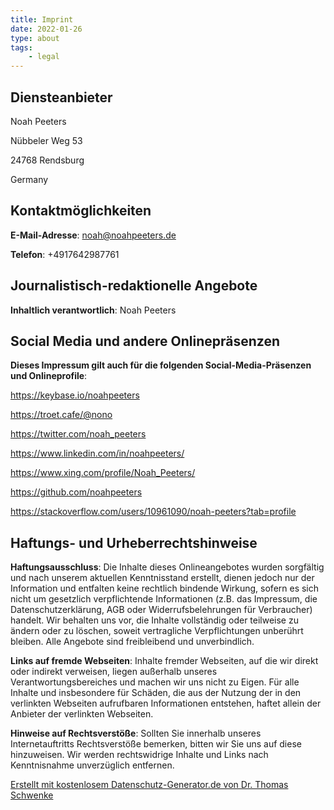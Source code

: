 ```yaml
---
title: Imprint
date: 2022-01-26
type: about
tags:
    - legal
---
```

<h2 id="m46">Diensteanbieter</h2>
<p> Noah Peeters</p>
<p> Nübbeler Weg 53</p>
<p> 24768 Rendsburg</p>
<p> Germany</p>
<h2 id="m56">Kontaktmöglichkeiten</h2><p><strong>E-Mail-Adresse</strong>: <a href="mailto:noah@noahpeeters.de">noah@noahpeeters.de</a></p>
<p><strong>Telefon</strong>: +4917642987761</p>
<ul class="m-elements"></ul><h2 id="m154">Journalistisch-redaktionelle Angebote</h2><p><strong>Inhaltlich verantwortlich</strong>: Noah Peeters</p>
<ul class="m-elements"></ul><h2 id="m172">Social Media und andere Onlinepräsenzen</h2><p><strong>Dieses Impressum gilt auch für die folgenden Social-Media-Präsenzen und Onlineprofile</strong>:</p> <p><a href="https://keybase.io/noahpeeters" target="_blank">https://keybase.io/noahpeeters</a></p>
<p><a href="https://troet.cafe/@nono" target="_blank">https://troet.cafe/@nono</a></p>
<p><a href="https://twitter.com/noah_peeters" target="_blank">https://twitter.com/noah_peeters</a></p>
<p><a href="https://www.linkedin.com/in/noahpeeters/" target="_blank">https://www.linkedin.com/in/noahpeeters/</a></p>
<p><a href="https://www.xing.com/profile/Noah_Peeters/" target="_blank">https://www.xing.com/profile/Noah_Peeters/</a></p>
<p><a href="https://github.com/noahpeeters" target="_blank">https://github.com/noahpeeters</a></p>
<p><a href="https://stackoverflow.com/users/10961090/noah-peeters?tab=profile" target="_blank">https://stackoverflow.com/users/10961090/noah-peeters?tab=profile</a></p>
<ul class="m-elements"></ul><h2 id="m65">Haftungs- und Urheberrechtshinweise</h2><p><strong>Haftungsausschluss</strong>: Die Inhalte dieses Onlineangebotes wurden sorgfältig und nach unserem aktuellen Kenntnisstand erstellt, dienen jedoch nur der Information und entfalten keine rechtlich bindende Wirkung, sofern es sich nicht um gesetzlich verpflichtende Informationen (z.B. das Impressum, die Datenschutzerklärung, AGB oder Widerrufsbelehrungen für Verbraucher) handelt. Wir behalten uns vor, die Inhalte vollständig oder teilweise zu ändern oder zu löschen, soweit vertragliche Verpflichtungen unberührt bleiben. Alle Angebote sind freibleibend und unverbindlich. </p>
<p><strong>Links auf fremde Webseiten</strong>: Inhalte fremder Webseiten, auf die wir direkt oder indirekt verweisen, liegen außerhalb unseres Verantwortungsbereiches und machen wir uns nicht zu Eigen. Für alle Inhalte und insbesondere für Schäden, die aus der Nutzung der in den verlinkten Webseiten aufrufbaren Informationen entstehen, haftet allein der Anbieter der verlinkten Webseiten.</p>
<p><strong>Hinweise auf Rechtsverstöße</strong>: Sollten Sie innerhalb unseres Internetauftritts Rechtsverstöße bemerken, bitten wir Sie uns auf diese hinzuweisen. Wir werden rechtswidrige Inhalte und Links nach Kenntnisnahme unverzüglich entfernen.</p>
<ul class="m-elements"></ul><p class="seal"><a href="https://datenschutz-generator.de/?l=de" title="Rechtstext von Dr. Schwenke - für weitere Informationen bitte anklicken." target="_blank">Erstellt mit kostenlosem Datenschutz-Generator.de von Dr. Thomas Schwenke</a></p>
